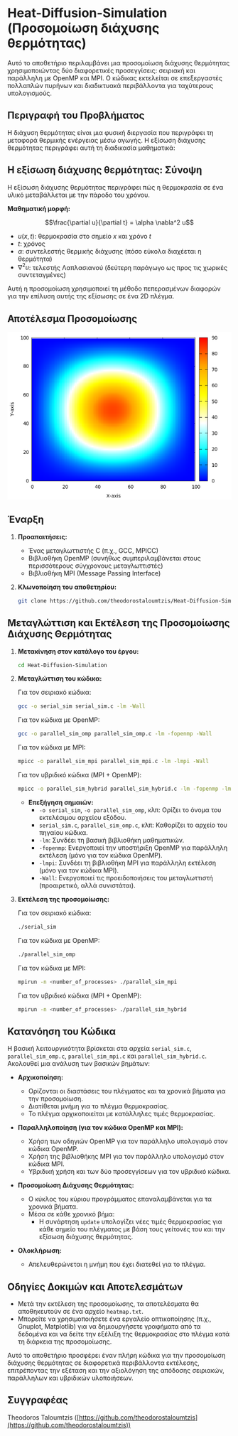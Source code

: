 # Heat-Diffusion-Simulation (Προσομοίωση διάχυσης θερμότητας)

Αυτό το αποθετήριο περιλαμβάνει μια προσομοίωση διάχυσης θερμότητας χρησιμοποιώντας δύο διαφορετικές προσεγγίσεις: σειριακή και παράλληλη με OpenMP και MPI. Ο κώδικας εκτελείται σε επεξεργαστές πολλαπλών πυρήνων και διαδικτυακά περιβάλλοντα για ταχύτερους υπολογισμούς.

## Περιγραφή του Προβλήματος

Η διάχυση θερμότητας είναι μια φυσική διεργασία που περιγράφει τη μεταφορά θερμικής ενέργειας μέσω αγωγής. Η εξίσωση διάχυσης θερμότητας περιγράφει αυτή τη διαδικασία μαθηματικά:

## Η εξίσωση διάχυσης θερμότητας: Σύνοψη

Η εξίσωση διάχυσης θερμότητας περιγράφει πώς η θερμοκρασία σε ένα υλικό μεταβάλλεται με την πάροδο του χρόνου. 

**Μαθηματική μορφή:**

$$\frac{\partial u}{\partial t} = \alpha \nabla^2 u$$

* $u(x, t)$: θερμοκρασία στο σημείο $x$ και χρόνο $t$
* $t$: χρόνος
* $\alpha$: συντελεστής θερμικής διάχυσης (πόσο εύκολα διαχέεται η θερμότητα)
* $\nabla^2 u$: τελεστής Λαπλασιανού (δεύτερη παράγωγο ως προς τις χωρικές συντεταγμένες)

Αυτή η προσομοίωση χρησιμοποιεί τη μέθοδο πεπερασμένων διαφορών για την επίλυση αυτής της εξίσωσης σε ένα 2D πλέγμα.

## Αποτέλεσμα Προσομοίωσης

<img src="Serial/heatmap_serial.png" alt="heatmap">

## Έναρξη

1. **Προαπαιτήσεις:**
    - Ένας μεταγλωττιστής C (π.χ., GCC, MPICC)
    - Βιβλιοθήκη OpenMP (συνήθως συμπεριλαμβάνεται στους περισσότερους σύγχρονους μεταγλωττιστές)
    - Βιβλιοθήκη MPI (Message Passing Interface)

2. **Κλωνοποίηση του αποθετηρίου:**

    ```bash
    git clone https://github.com/theodorostaloumtzis/Heat-Diffusion-Simulation.git
    ```

## Μεταγλώττιση και Εκτέλεση της Προσομοίωσης Διάχυσης Θερμότητας

1. **Μετακίνηση στον κατάλογο του έργου:**

    ```bash
    cd Heat-Diffusion-Simulation
    ```

2. **Μεταγλώττιση του κώδικα:**

    Για τον σειριακό κώδικα:
    ```bash
    gcc -o serial_sim serial_sim.c -lm -Wall
    ```

    Για τον κώδικα με OpenMP:
    ```bash
    gcc -o parallel_sim_omp parallel_sim_omp.c -lm -fopenmp -Wall
    ```

    Για τον κώδικα με MPI:
    ```bash
    mpicc -o parallel_sim_mpi parallel_sim_mpi.c -lm -lmpi -Wall
    ```

    Για τον υβριδικό κώδικα (MPI + OpenMP):
    ```bash
    mpicc -o parallel_sim_hybrid parallel_sim_hybrid.c -lm -fopenmp -lmpi -Wall
    ```

    - **Επεξήγηση σημαιών:**
        - `-o serial_sim`, `-o parallel_sim_omp`, κλπ: Ορίζει το όνομα του εκτελέσιμου αρχείου εξόδου.
        - `serial_sim.c`, `parallel_sim_omp.c`, κλπ: Καθορίζει το αρχείο του πηγαίου κώδικα.
        - `-lm`: Συνδέει τη βασική βιβλιοθήκη μαθηματικών.
        - `-fopenmp`: Ενεργοποιεί την υποστήριξη OpenMP για παράλληλη εκτέλεση (μόνο για τον κώδικα OpenMP).
        - `-lmpi`: Συνδέει τη βιβλιοθήκη MPI για παράλληλη εκτέλεση (μόνο για τον κώδικα MPI).
        - `-Wall`: Ενεργοποιεί τις προειδοποιήσεις του μεταγλωττιστή (προαιρετικό, αλλά συνιστάται).

3. **Εκτέλεση της προσομοίωσης:**

    Για τον σειριακό κώδικα:
    ```bash
    ./serial_sim
    ```

    Για τον κώδικα με OpenMP:
    ```bash
    ./parallel_sim_omp
    ```

    Για τον κώδικα με MPI:
    ```bash
    mpirun -n <number_of_processes> ./parallel_sim_mpi
    ```

    Για τον υβριδικό κώδικα (MPI + OpenMP):
    ```bash
    mpirun -n <number_of_processes> ./parallel_sim_hybrid
    ```

## Κατανόηση του Κώδικα

Η βασική λειτουργικότητα βρίσκεται στα αρχεία `serial_sim.c`, `parallel_sim_omp.c`, `parallel_sim_mpi.c` και `parallel_sim_hybrid.c`. Ακολουθεί μια ανάλυση των βασικών βημάτων:

* **Αρχικοποίηση:**
    - Ορίζονται οι διαστάσεις του πλέγματος και τα χρονικά βήματα για την προσομοίωση.
    - Διατίθεται μνήμη για το πλέγμα θερμοκρασίας.
    - Το πλέγμα αρχικοποιείται με κατάλληλες τιμές θερμοκρασίας.

* **Παραλληλοποίηση (για τον κώδικα OpenMP και MPI):**
    - Χρήση των οδηγιών OpenMP για τον παράλληλο υπολογισμό στον κώδικα OpenMP.
    - Χρήση της βιβλιοθήκης MPI για τον παράλληλο υπολογισμό στον κώδικα MPI.
    - Υβριδική χρήση και των δύο προσεγγίσεων για τον υβριδικό κώδικα.

* **Προσομοίωση Διάχυσης Θερμότητας:**
    - Ο κύκλος του κύριου προγράμματος επαναλαμβάνεται για τα χρονικά βήματα.
    - Μέσα σε κάθε χρονικό βήμα:
        - Η συνάρτηση `update` υπολογίζει νέες τιμές θερμοκρασίας για κάθε σημείο του πλέγματος με βάση τους γείτονές του και την εξίσωση διάχυσης θερμότητας.

* **Ολοκλήρωση:**
    - Απελευθερώνεται η μνήμη που έχει διατεθεί για το πλέγμα.

## Οδηγίες Δοκιμών και Αποτελεσμάτων

* Μετά την εκτέλεση της προσομοίωσης, τα αποτελέσματα θα αποθηκευτούν σε ένα αρχείο `heatmap.txt`.
* Μπορείτε να χρησιμοποιήσετε ένα εργαλείο οπτικοποίησης (π.χ., Gnuplot, Matplotlib) για να δημιουργήσετε γραφήματα από τα δεδομένα και να δείτε την εξέλιξη της θερμοκρασίας στο πλέγμα κατά τη διάρκεια της προσομοίωσης.

Αυτό το αποθετήριο προσφέρει έναν πλήρη κώδικα για την προσομοίωση διάχυσης θερμότητας σε διαφορετικά περιβάλλοντα εκτέλεσης, επιτρέποντας την εξέταση και την αξιολόγηση της απόδοσης σειριακών, παράλληλων και υβριδικών υλοποιήσεων.

## Συγγραφέας

Theodoros Taloumtzis ([https://github.com/theodorostaloumtzis](https://github.com/theodorostaloumtzis))
